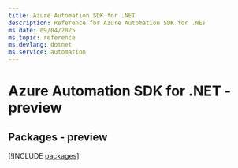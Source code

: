 ```yaml
---
title: Azure Automation SDK for .NET
description: Reference for Azure Automation SDK for .NET
ms.date: 09/04/2025
ms.topic: reference
ms.devlang: dotnet
ms.service: automation
---
```

# Azure Automation SDK for .NET - preview
## Packages - preview
[!INCLUDE [packages](automation-index.md)]